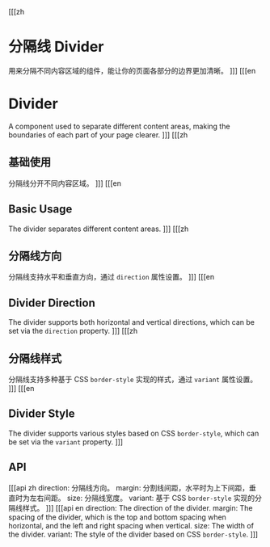 [[[zh
# 分隔线 Divider

用来分隔不同内容区域的组件，能让你的页面各部分的边界更加清晰。
]]]
[[[en
# Divider

A component used to separate different content areas, making the boundaries of each part of your page clearer.
]]]
[[[zh
## 基础使用
分隔线分开不同内容区域。
]]]
[[[en
## Basic Usage
The divider separates different content areas.
]]]
<preview path="./divider-basic.vue"></preview>
[[[zh
## 分隔线方向
分隔线支持水平和垂直方向，通过 `direction` 属性设置。
]]]
[[[en
## Divider Direction
The divider supports both horizontal and vertical directions, which can be set via the `direction` property.
]]]
<preview path="./divider-direction.vue"></preview>
[[[zh
## 分隔线样式
分隔线支持多种基于 CSS `border-style`  实现的样式，通过 `variant` 属性设置。
]]]
[[[en
## Divider Style
The divider supports various styles based on CSS `border-style`, which can be set via the `variant` property.
]]]
<preview path="./divider-variant.vue"></preview>

## API
[[[api zh
direction: 分隔线方向。
margin: 分割线间距，水平时为上下间距，垂直时为左右间距。
size: 分隔线宽度。
variant: 基于 CSS `border-style`  实现的分隔线样式。
]]]
[[[api en 
direction: The direction of the divider.
margin: The spacing of the divider, which is the top and bottom spacing when horizontal, and the left and right spacing when vertical.
size: The width of the divider.
variant: The style of the divider based on CSS `border-style`.
]]]